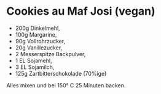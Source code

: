 ﻿# Cookies au Maf Josi (vegan)

- 200g Dinkelmehl,
- 100g Margarine,
- 90g Vollrohrzucker,
- 20g Vanillezucker,
- 2 Messerspitze Backpulver,
- 1 EL Sojamehl,
- 3 EL Sojamilch,
- 125g Zartbitterschokolade (70%ige)

Alles mixen und bei 150° C 25 Minuten backen.
